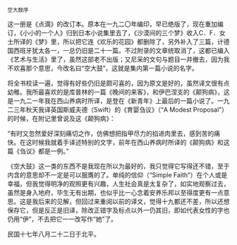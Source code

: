     空大鼓序 

   这一册是《点滴》的改订本。原本在一九二〇年编印，早已绝版了，现在重加编订，《小小的一个人》归到日本小说集里去了，《沙漠间的三个梦》收入C．F．女士所译的《梦》里，所以把它连《欢乐的花园》都删除了，另外补入了三篇，计德国西班牙犹太各一，一总仍旧是二十一篇。不过附录的文章统取消了，这都已编入《艺术与生活》里了，虽然这部老不出版；又尼采的文句与题目一并撤去，因为我不欢喜那个意思，今改名曰“空大鼓”，这就是集内第一篇小说的名字。

   将全书校读一遍，觉得有好些仍旧是颇可喜的，因为原文是好的，虽然译文很有点幼稚。我所最喜欢的是库普林的一篇《晚间的来客》，和伊巴涅支的《颠狗病》，这是一九二一年我在西山养病时所译，是登在《新青年》上最后的一篇小说了。一九二三年秋天我译英国斯威夫德（Swift）的《育婴刍议》（“A Modest Proposal”）的时候，在附记里曾说及这《颠狗病》：

   “有时又忽然爱好深刻痛切之作，仿佛想把指甲尽力的掐进肉里去，感到苦的痛快。在这时候我就着手译述特别的文字，前年在西山养病时所译的《颠狗病》和这篇《刍议》都是一例。”

   《空大鼓》这一类的东西不是我现在所以为最好的，我只觉得它写得还不错，至于内含的意思却不一定是可以服膺的了。单纯的信仰（“Simple Faith”）在个人或是幸福，但我觉得明净的观照更有兴趣，人生社会真是太复杂了，如实地观察过去，虽然是身入地府，毕生无有出期，也似乎比一心念着安养乐邦以至得度更有一点意思。这是我后来的见解，但回过来重阅以前的译文，觉得十九都还不差，所以还想保存它，但是反正是旧译，除改正错字及标点以外一仍其旧，即如代表女性的字也仍用“伊”，不去把它一一改写作“她”了。

   民国十七年八月二十二日于北平。

